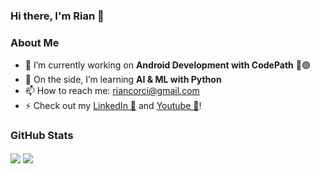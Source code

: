 ### Hi there, I'm Rian 👋



### About Me

- 🔭 I’m currently working on **Android Development with CodePath** 🔵🟢
- 🌱 On the side, I’m learning **AI & ML with Python**
- 📫 How to reach me: riancorci@gmail.com
- ⚡ Check out my <a href="https://www.linkedin.com/in/rian-corcino/">LinkedIn 🔵</a> and <a href="https://www.youtube.com/@rian-corcino">Youtube 🔴</a>!

### GitHub Stats

<img align="center" src="https://github-readme-stats.vercel.app/api/top-langs/?username=coderkai03&hide=makefile,html,tex&title_color=ffffff&text_color=c9cacc&icon_color=2bbc8a&bg_color=1d1f21&langs_count=3" />

<img align="center" src="https://github-readme-stats.vercel.app/api?username=coderkai03&show_icons=true&line_height=27&count_private=true&title_color=ffffff&text_color=c9cacc&icon_color=2bbc8a&bg_color=1d1f21" />
